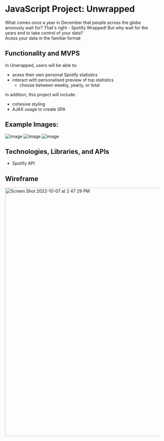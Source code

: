 # JavaScript Project: Unwrapped
What comes once a year in December that people across the globe anxiously wait for? That's right - Spotify Wrapped! But why wait for the years end to take control of your data?  
Acess your data in the familiar format 

## Functionality and MVPS
In Unwrapped, users will be able to:
- acess their own personal Spotify statistics
- interact with personalised preview of top statistics
  - choose between weekly, yearly, or total

In addition, this project will include:
- cohesive styling
- AJAX usage to create SPA 

## Example Images:
![image](https://user-images.githubusercontent.com/65314998/195657010-e9b4fac0-23b9-47a5-b0ab-b8f56379785b.png)
![image](https://user-images.githubusercontent.com/65314998/195657184-945141ec-9960-4fb1-88dd-5a92804560da.png)
![image](https://user-images.githubusercontent.com/65314998/195657353-843df654-002e-4ac6-ac8a-2b9778dde495.png)

## Technologies, Libraries, and APIs
- Spotify API

## Wireframe
<img width="813" alt="Screen Shot 2022-10-07 at 2 47 29 PM" src="https://user-images.githubusercontent.com/65314998/195654795-eb2c4013-8126-41f4-8484-c501038c7ead.png">


